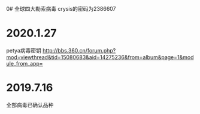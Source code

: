 0# 全球四大勒索病毒
crysis的密码为2386607
# 2020.1.27
petya病毒密钥
http://bbs.360.cn/forum.php?mod=viewthread&tid=15080683&aid=14275236&from=album&page=1&module_from_app=
# 2019.7.16
全部病毒已确认品种
